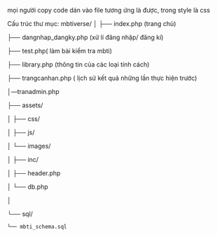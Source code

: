 mọi người copy code dán vào file tương ứng là được, trong style là css

 Cấu trúc thư mục:
 mbtiverse/
 │
 ├── index.php (trang chủ)
 
 ├── dangnhap_dangky.php (xử lí đăng nhập/ đăng kí)
 
 ├── test.php( làm bài kiểm tra mbti)
 
 ├── library.php (thông tin của các loại tính cách)
 
 ├── trangcanhan.php ( lịch sử kết quả những lần thực hiện trước)
 
 │—tranadmin.php
 
 ├── assets/
 
 │   ├── css/
 
 │   ├── js/
 
 │   └── images/
 
 │
 ├── inc/
 
 │   ├── header.php
 
 │   └── db.php
 
 │
 
 └── sql/
 
 	└── mbti_schema.sql
  
